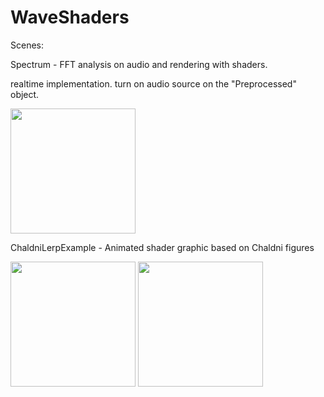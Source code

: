 # WaveShaders

Scenes:

Spectrum - FFT analysis on audio and rendering with shaders.

realtime implementation. turn on audio source on the "Preprocessed" object.

<img width="200px" src="https://user-images.githubusercontent.com/122818242/212746944-b5dcf902-1bb8-4baa-808d-edd713b90ea8.gif"/>

ChaldniLerpExample - Animated shader graphic based on Chaldni figures

<p>
<img width="200px" src="https://user-images.githubusercontent.com/122818242/212747643-1fcaad06-7adb-4695-b86f-bf741be349c1.png"/>
<img width="200px" src="https://user-images.githubusercontent.com/122818242/212747883-ff7f8db7-7f6c-44e1-bafd-116bf87286d2.gif"/>
</p>
